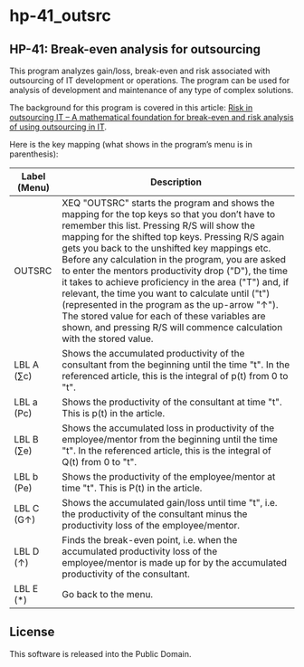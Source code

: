 # hp-41_outsrc
## HP-41: Break-even analysis for outsourcing

This program analyzes gain/loss, break-even and risk associated with outsourcing of IT development or operations. The program can be used for analysis of development and maintenance of any type of complex solutions.

The background for this program is covered in this article: [Risk in outsourcing IT – A mathematical foundation for break-even and risk analysis of using outsourcing in IT](https://dl.dropboxusercontent.com/u/73825672/outsourcing.pdf).

Here is the key mapping (what shows in the program’s menu is in parenthesis):

Label (Menu)	|Description
----------------|-----------
OUTSRC	|XEQ "OUTSRC" starts the program and shows the mapping for the top keys so that you don’t have to remember this list. Pressing R/S will show the mapping for the shifted top keys. Pressing R/S again gets you back to the unshifted key mappings etc. Before any calculation in the program, you are asked to enter the mentors productivity drop ("D"), the time it takes to achieve proficiency in the area ("T") and, if relevant, the time you want to calculate until ("t") (represented in the program as the up-arrow "↑"). The stored value for each of these variables are shown, and pressing R/S will commence calculation with the stored value.
LBL A (∑c)	|Shows the accumulated productivity of the consultant from the beginning until the time "t". In the referenced article, this is the integral of p(t) from 0 to "t".
LBL a (Pc)	|Shows the productivity of the consultant at time "t". This is p(t) in the article.
LBL B (∑e)	|Shows the accumulated loss in productivity of the employee/mentor from the beginning until the time "t". In the referenced article, this is the integral of Q(t) from 0 to "t".
LBL b (Pe)	|Shows the productivity of the employee/mentor at time "t". This is P(t) in the article.
LBL C (G↑)	|Shows the accumulated gain/loss until time "t", i.e. the productivity of the consultant minus the productivity loss of the employee/mentor.
LBL D (↑)	|Finds the break-even point, i.e. when the accumulated productivity loss of the employee/mentor is made up for by the accumulated productivity of the consultant.
LBL E (\*)	|Go back to the menu.

## License
This software is released into the Public Domain.
